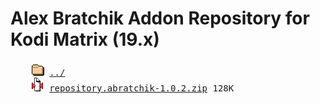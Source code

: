# Alex Bratchik Addon Repository for Kodi Matrix (19.x)
<pre>
    <img src="../../icons/folder.gif" alt="[DIR]" > <a href="../">../</a>
    <img src="../../icons/compressed.gif" alt="[ZIP]" > <a href="repository.abratchik-1.0.2.zip">repository.abratchik-1.0.2.zip</a> 128K 
</pre>


